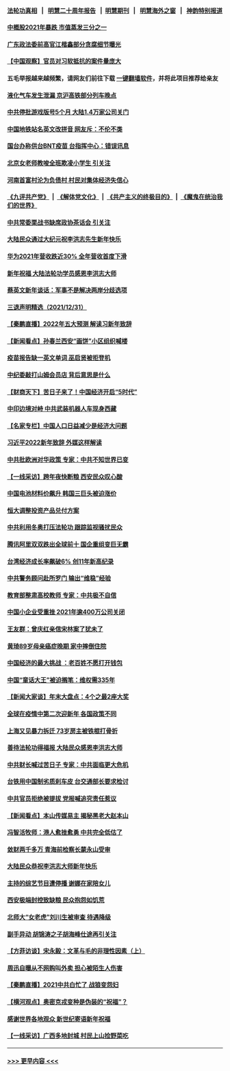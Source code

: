 #### [法轮功真相](https://github.com/gfw-breaker/truth/blob/master/README.md?t=0) &nbsp;&nbsp;|&nbsp;&nbsp; [明慧二十周年报告](https://github.com/gfw-breaker/mh-reports/blob/master/README.md?t=0) &nbsp;&nbsp;|&nbsp;&nbsp;[明慧期刊](https://github.com/gfw-breaker/mh-qikan) &nbsp;&nbsp;|&nbsp;&nbsp; [明慧海外之窗](https://github.com/gfw-breaker/mh-news/blob/master/README.md?t=0) &nbsp;&nbsp;|&nbsp;&nbsp; [神韵特别报道](https://github.com/gfw-breaker/mh-news/blob/master/shenyun.md?t=0)
#### [中概股2021年暴跌 市值蒸发三分之一](../pages/nsc413/n13474094.md?t=01012200) 
#### [广东政法委前高官江楷鑫部分贪腐细节曝光](../pages/nsc413/n13474180.md?t=01012200) 
#### [【中国观察】官员对习软抵抗的案件量庞大](../pages/nsc413/n13473806.md?t=01012200) 
#### 五毛举报越来越频繁，请网友们前往下载 [一键翻墙软件](https://github.com/gfw-breaker/ssr-accounts)，并将此项目推荐给亲友
#### [液化气车发生泄漏 京沪高铁部分列车晚点](../pages/nsc413/n13474158.md?t=01012200) 
#### [中共停批游戏版号5个月 大陆1.4万家公司关门](../pages/nsc413/n13473595.md?t=01012200) 
#### [中国地铁站名英文改拼音 网友斥：不伦不类](../pages/nsc413/n13473974.md?t=01012200) 
#### [国台办称供台BNT疫苗 台指挥中心：错误讯息](../pages/nsc413/n13472643.md?t=01012200) 
#### [北京女老师教唆全班欺凌小学生 引关注](../pages/nsc413/n13473455.md?t=01012200) 
#### [河南首富村沦为负债村 村民对集体经济失信心](../pages/nsc413/n13473880.md?t=01012200) 
#### [《九评共产党》](https://github.com/begood0513/9ping.md/blob/master/README.md) &nbsp;|&nbsp; [《解体党文化》](../../../../jtdwh.md/blob/master/README.md)  &nbsp;|&nbsp; [《共产主义的终极目的》](../../../../gczydzjmd.md/blob/master/README.md) &nbsp;|&nbsp; [《魔鬼在统治我们的世界》](../../../../mgztzwmdsj.md/blob/master/README.md) 
#### [中共常委栗战书缺席政协茶话会 引关注](../pages/nsc413/n13473550.md?t=01012200) 
#### [大陆民众通过大纪元祝李洪志先生新年快乐](../pages/nsc413/n13473554.md?t=01012200) 
#### [华为2021年营收跌近30% 全年营收首度下滑](../pages/nsc413/n13473454.md?t=01012200) 
#### [新年祝福 大陆法轮功学员感恩李洪志大师](../pages/nsc413/n13472368.md?t=01012200) 
#### [蔡英文新年谈话：军事不是解决两岸分歧选项](../pages/nsc413/n13473423.md?t=01012200) 
#### [三退声明精选（2021/12/31）](../pages/nsc413/n13473518.md?t=01012200) 
#### [【秦鹏直播】2022年五大预测 解读习新年致辞](../pages/nsc413/n13473203.md?t=01012200) 
#### [【新闻看点】孙春兰西安“画饼”小区组织喊楼](../pages/nsc413/n13473196.md?t=01012200) 
#### [疫苗报告缺一英文单词 巫启贤被拒登机](../pages/nsc413/n13473162.md?t=01012200) 
#### [中纪委敲打山姆会员店 背后意思是什么](../pages/nsc413/n13473152.md?t=01012200) 
#### [【财商天下】苦日子来了！中国经济开启“5时代”](../pages/nsc413/n13473136.md?t=01012200) 
#### [中印边境对峙 中共武装机器人车现身西藏](../pages/nsc413/n13473000.md?t=01012200) 
#### [【名家专栏】中国人口日益减少是经济大问题](../pages/nsc413/n13472487.md?t=01012200) 
#### [习近平2022新年致辞 外媒这样解读](../pages/nsc413/n13473044.md?t=01012200) 
#### [中共批欧洲对华政策 专家：中共不知世界已变](../pages/nsc413/n13472830.md?t=01012200) 
#### [【一线采访】跨年夜快断粮 西安民众叹心酸](../pages/nsc413/n13471692.md?t=01012200) 
#### [中国电池材料价飙升 韩国三巨头被迫涨价](../pages/nsc413/n13472964.md?t=01012200) 
#### [恒大调整投资产品兑付方案](../pages/nsc413/n13472899.md?t=01012200) 
#### [中共利用冬奥打压法轮功 跟踪监视骚扰民众](../pages/nsc413/n13470868.md?t=01012200) 
#### [腾讯阿里双双跌出全球前十 国企重组变巨无霸](../pages/nsc413/n13472929.md?t=01012200) 
#### [台湾经济成长率飙破6% 创11年新高纪录](../pages/nsc413/n13471764.md?t=01012200) 
#### [中共警务顾问赴所罗门 输出“维稳”经验](../pages/nsc413/n13472863.md?t=01012200) 
#### [教育部整肃高校教师 专家：中共极不自信](../pages/nsc413/n13472592.md?t=01012200) 
#### [中国小企业受重挫 2021年逾400万公司关闭](../pages/nsc413/n13472720.md?t=01012200) 
#### [王友群：曾庆红亲信宋林案了犹未了](../pages/nsc413/n13470170.md?t=01012200) 
#### [黄琦89岁母亲癌症晚期 家中摔倒住院](../pages/nsc413/n13472571.md?t=01012200) 
#### [中国经济的最大挑战 ：老百姓不愿打开钱包](../pages/nsc413/n13472646.md?t=01012200) 
#### [中国“童话大王”被迫搁笔：维权需335年](../pages/nsc413/n13472655.md?t=01012200) 
#### [【新闻大家谈】年末大盘点：4个之最2座大奖](../pages/nsc413/n13472513.md?t=01012200) 
#### [全球在疫情中第二次迎新年 各国政策不同](../pages/nsc413/n13471946.md?t=01012200) 
#### [上海又见暴力拆迁 73岁房主被铁棍打骨折](../pages/nsc413/n13471929.md?t=01012200) 
#### [善待法轮功得福报 大陆民众感恩李洪志大师](../pages/nsc413/n13467244.md?t=01012200) 
#### [中共财长喊过苦日子 专家：中共面临更大危机](../pages/nsc413/n13471772.md?t=01012200) 
#### [台铁用中国制劣质刹车皮 台交通部长要求检讨](../pages/nsc413/n13471486.md?t=01012200) 
#### [中共官员拒绝被提拔 党报喊追究责任惹议](../pages/nsc413/n13471522.md?t=01012200) 
#### [【新闻看点】本山传媒易主 揭秘黑老大赵本山](../pages/nsc413/n13470048.md?t=01012200) 
#### [冯智活牧师：港人愈挫愈勇 中共完全低估了](../pages/nsc413/n13471284.md?t=01012200) 
#### [敛财两千多万 青海前检察长蒙永山受审](../pages/nsc413/n13471157.md?t=01012200) 
#### [大陆民众恭祝李洪志大师新年快乐](../pages/nsc413/n13471079.md?t=01012200) 
#### [主持的综艺节目遭停播 谢娜在家陪女儿](../pages/nsc413/n13470414.md?t=01012200) 
#### [西安极端封控致缺粮 民众抱怨如饥荒](../pages/nsc413/n13470974.md?t=01012200) 
#### [北师大“女老虎”刘川生被审查 待遇降级](../pages/nsc413/n13471012.md?t=01012200) 
#### [副手异动 胡锦涛之子胡海峰仕途再引关注](../pages/nsc413/n13470978.md?t=01012200) 
#### [【方菲访谈】宋永毅：文革与毛的非理性因素（上）](../pages/nsc413/n13469956.md?t=01012200) 
#### [周迅自曝从不网购叫外卖 担心被陌生人伤害](../pages/nsc413/n13470664.md?t=01012200) 
#### [【秦鹏直播】2021中共白忙了 战狼变怨妇](../pages/nsc413/n13470547.md?t=01012200) 
#### [【横河观点】奥密克戎变种是伪装的“祝福”？](../pages/nsc413/n13470713.md?t=01012200) 
#### [感谢世界各地观众 新世纪寄语新年祝福](../pages/nsc413/n13470567.md?t=01012200) 
#### [【一线采访】广西多地封城 村民上山捡野菜吃](../pages/nsc413/n13470745.md?t=01012200) 

----
#### [ >>> 更早内容 <<< ](../indexes/nsc413-earlier.md)
